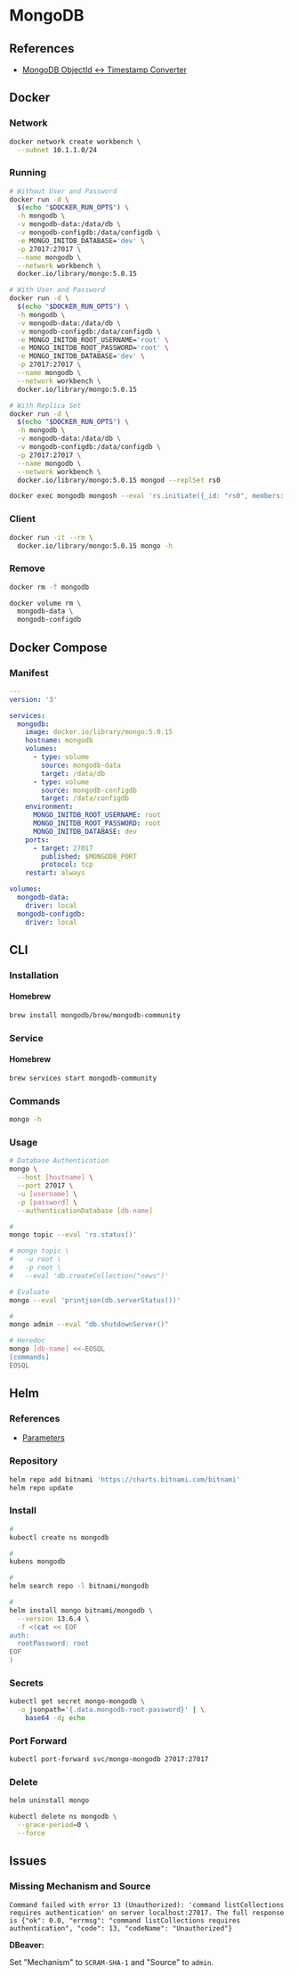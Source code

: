 # MongoDB

<!--
https://linkedin.com/learning/nosql-essential-training/
https://linkedin.com/learning/learning-mongodb/
-->

## References

- [MongoDB ObjectId ↔ Timestamp Converter](https://steveridout.github.io/mongo-object-time/)

## Docker

### Network

```sh
docker network create workbench \
  --subnet 10.1.1.0/24
```

### Running

```sh
# Without User and Password
docker run -d \
  $(echo "$DOCKER_RUN_OPTS") \
  -h mongodb \
  -v mongodb-data:/data/db \
  -v mongodb-configdb:/data/configdb \
  -e MONGO_INITDB_DATABASE='dev' \
  -p 27017:27017 \
  --name mongodb \
  --network workbench \
  docker.io/library/mongo:5.0.15

# With User and Password
docker run -d \
  $(echo "$DOCKER_RUN_OPTS") \
  -h mongodb \
  -v mongodb-data:/data/db \
  -v mongodb-configdb:/data/configdb \
  -e MONGO_INITDB_ROOT_USERNAME='root' \
  -e MONGO_INITDB_ROOT_PASSWORD='root' \
  -e MONGO_INITDB_DATABASE='dev' \
  -p 27017:27017 \
  --name mongodb \
  --network workbench \
  docker.io/library/mongo:5.0.15

# With Replica Set
docker run -d \
  $(echo "$DOCKER_RUN_OPTS") \
  -h mongodb \
  -v mongodb-data:/data/db \
  -v mongodb-configdb:/data/configdb \
  -p 27017:27017 \
  --name mongodb \
  --network workbench \
  docker.io/library/mongo:5.0.15 mongod --replSet rs0

docker exec mongodb mongosh --eval 'rs.initiate({_id: "rs0", members: [{_id: 0, host: "localhost:27017"}]})'
```

<!--
MONGODB_URI=mongodb+srv://root:root@127.0.0.1:27017/dev

DATABASE_URL=mongodb+srv://dev:dev@127.0.0.1/dev
DATABASE_URL=mongodb://root:root@127.0.0.1:27017/dev?authSource=admin&replicaSet=rs0

readPreference=primary
ssl=false
-->

### Client

```sh
docker run -it --rm \
  docker.io/library/mongo:5.0.15 mongo -h
```

### Remove

```sh
docker rm -f mongodb

docker volume rm \
  mongodb-data \
  mongodb-configdb
```

## Docker Compose

### Manifest

```yml
---
version: '3'

services:
  mongodb:
    image: docker.io/library/mongo:5.0.15
    hostname: mongodb
    volumes:
      - type: volume
        source: mongodb-data
        target: /data/db
      - type: volume
        source: mongodb-configdb
        target: /data/configdb
    environment:
      MONGO_INITDB_ROOT_USERNAME: root
      MONGO_INITDB_ROOT_PASSWORD: root
      MONGO_INITDB_DATABASE: dev
    ports:
      - target: 27017
        published: $MONGODB_PORT
        protocol: tcp
    restart: always

volumes:
  mongodb-data:
    driver: local
  mongodb-configdb:
    driver: local
```

## CLI

### Installation

#### Homebrew

```sh
brew install mongodb/brew/mongodb-community
```

### Service

#### Homebrew

```sh
brew services start mongodb-community
```

### Commands

```sh
mongo -h
```

### Usage

```sh
# Database Authentication
mongo \
  --host [hostname] \
  --port 27017 \
  -u [username] \
  -p [password] \
  --authenticationDatabase [db-name]

#
mongo topic --eval 'rs.status()'

# mongo topic \
#   -u root \
#   -p root \
#   --eval 'db.createCollection("news")'

# Evaluate
mongo --eval 'printjson(db.serverStatus())'

#
mongo admin --eval "db.shutdownServer()"

# Heredoc
mongo [db-name] <<-EOSQL
[commands]
EOSQL
```

## Helm

### References

- [Parameters](https://github.com/bitnami/charts/tree/main/bitnami/mongodb#parameters)

### Repository

```sh
helm repo add bitnami 'https://charts.bitnami.com/bitnami'
helm repo update
```

### Install

```sh
#
kubectl create ns mongodb

#
kubens mongodb

#
helm search repo -l bitnami/mongodb

#
helm install mongo bitnami/mongodb \
  --version 13.6.4 \
  -f <(cat << EOF
auth:
  rootPassword: root
EOF
)
```

### Secrets

```sh
kubectl get secret mongo-mongodb \
  -o jsonpath='{.data.mongodb-root-password}' | \
    base64 -d; echo
```

### Port Forward

```sh
kubectl port-forward svc/mongo-mongodb 27017:27017
```

### Delete

```sh
helm uninstall mongo

kubectl delete ns mongodb \
  --grace-period=0 \
  --force
```

## Issues

### Missing Mechanism and Source

```log
Command failed with error 13 (Unauthorized): 'command listCollections requires authentication' on server localhost:27017. The full response is {"ok": 0.0, "errmsg": "command listCollections requires authentication", "code": 13, "codeName": "Unauthorized"}
```

**DBeaver:**

Set "Mechanism" to `SCRAM-SHA-1` and "Source" to `admin`.
